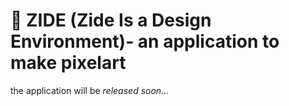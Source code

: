 # 🎨 ZIDE (Zide Is a Design Environment)- an application to make pixelart
the application will be _released soon..._
